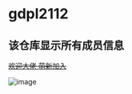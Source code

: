 # gdpl2112

## 该仓库显示所有成员信息
[~~欢迎大佬 萌新加入~~](https://jq.qq.com/?_wv=1027&k=uLNboJ5c)

![image](https://user-images.githubusercontent.com/87743020/168593724-1f92d108-fed4-4bc8-8690-97a03d390aa2.png)
